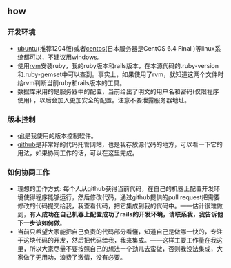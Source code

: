 ## how

### 开发环境
* [ubuntu](http://www.ubuntu.com)(推荐1204版)或者[centos](http://www.centos.org/)(日本服务器是CentOS 6.4 Final )等linux系统都可以，不建议用windows。  
* 使用[rvm](https://rvm.io/)安装ruby，我的ruby版本和rails版本，在本源代码的.ruby-version和.ruby-gemset中可以查到。事实上，如果使用了rvm，就知道这两个文件时给rvm判断当前ruby和rails版本的工具。
* 数据库采用的是服务器中的配置，当前给出了明文的用户名和密码(仅限程序使用) ，以后会加入更加安全的配置。注意不要泄露服务器地址。

### 版本控制
* [git](http://git-scm.com/)是我使用的版本控制软件。
* [github](http://github.com)是非常好的代码托管网站，也是我存放源代码的地方，可以看一下它的用法，如果协同工作的话，可以在这里完成。

### 如何协同工作
* 理想的工作方式: 每个人从github获得当前代码，在自己的机器上配置开发环境使得程序能够运行，然后修改代码，通过github提供的pull request把需要修改的代码提交给我，我查看代码，把它集成到我的代码中。——估计很难做到，__有人成功在自己机器上配置成功了rails的开发环境，请联系我，我告诉他下一步该如何做__。
* 当前只希望大家能把自己负责的代码部分看懂，知道自己是做哪一快的，专注于这块代码的开发，然后把代码给我，我来集成。——这样主要工作量在我这里，所以大家尽量不要按照自己的想法一个劲儿去蛮做，否则我没法集成，大家做了无用功，浪费了激情，没有必要。
